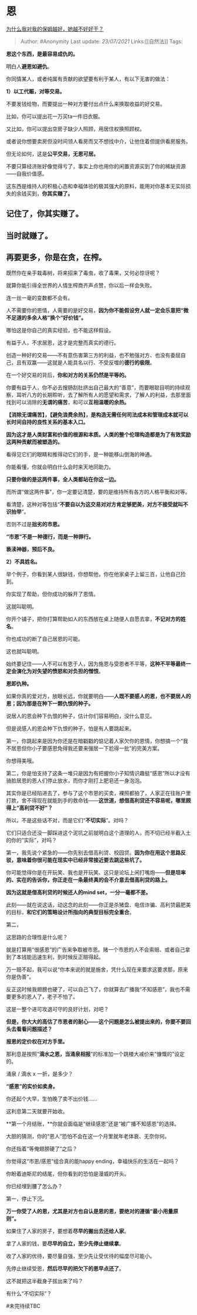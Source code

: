# 恩
[为什么我对我的保姆越好，她越不好好干？](https://www.zhihu.com/question/48604008/answer/1944320230)

> Author: #Anonymity
> Last update: *23/07/2021*
> Links:[[自然法]]
> Tags:

**恩这个东西，是最容易成仇的。**

明白人**避恩如避仇**。

你同情某人，或者纯属有贡献的欲望要有利于某人，有以下无害的做法：

**1）以工代赈，对等交易。**

不要发钱给物，而要提出一种对方要付出点什么来换取收益的好交易。

比如，你可以提出花一万买ta一件旧衣服。

又比如，你可以提出空房子缺少人照顾，用居住权换照顾权。

或者说你想要卖房但没时间领人看房而又不想找中介，让他住着但提供看房服务。

但无论如何，这是**公平交易，无恩可居。**

不要只算经济账好像觉得亏了，事实上你也用你的闲置资源买到了你的稀缺资源——自我价值感。

这东西是维持人的积极心态和幸福体验的极其强大的原料，能用对你基本无实际损失的余钱买到，**你其实赚了。**

## 记住了，你其实赚了。

## 当时就赚了。

## 再要更多，你是在贪，在榨。

既然你在亲手栽毒树，将来招来了毒虫，收了毒果，又何必惊讶呢？

就算你能引得全世界的人情生榨商齐声点赞，你以后一样会失败。

连一丝一毫的变数都不会有。

人不需要你的恩情，人需要的是好交易，**因为你不能假设穷人就一定会乐意把“微不足道的多余人格”换个“好价钱”。**

哪怕这是你自己的真实经验，也不能这样假设。

有益于人，不求居恩，这才是完整而真实的德行。

创造一种好的交易——不有意伤害第三方的利益，也不勉强对方、也没有委屈自己，且有双赢——这就是人能具名以行、不受反噬的**德行的极限**。

在一个好交易的背后，**你和对方的关系仍然是平等的。**

你要有益于人，你不必去搜肠刮肚挤出自己最大的“善意”，而要眼聪目明的持续观察，耳听八方的长期聆听，去了解所有人的愿望和需求，了解人的利益，去那里面找到可以消除的**无谓的痛苦**，和可以**互相温暖的余热。**

**【消除无谓痛苦】，【避免浪费余热】，是构造无需任何司法成本和管理成本就可以长时间自持的良性关系的基本入口。**

**因为这才是人类财富和价值的根源和本质。人类的整个伦理构造都是为了有效奖励这两种贡献而被塑造的。**

看得见它们的眼睛和推得动它们的手，是一种能移山倒海的神通。

你能看懂，你就会明白什么会时来天地同助力。

**只要你做的是这两件事，全人类都站在你这一边。**

而所谓“做这两件事”，你一定要记清楚，要的是维持所有各方的人格平衡和对等。

看清楚，这种对等包括“**不要自以为这交易对对方肯定够肥美，对方不接受就叫不识抬举**”。

否则不过是**拙劣的市恩。**

**“市恩”不是一种德行，而是一种罪行。**

**亵渎神器，预后不良。**

**2）不具姓名。**

举个例子，你看到某人很缺钱，你想帮他，你在他家桌子上留三百，让他自己捡到。

你实现了帮助，但你成功的躲开了恩情。

这就叫聪明。

你开个铺子，把你打算帮助如人的东西放在桌上随便人自愿去拿，**不记对方的姓名**。

你也成功的断了自己居恩的可能。

这也就叫聪明。

始终要记住——人不可以有恩于人，因为施恩与受恩者不平等，**这种不平等最终一定会演化为对失望的愤怒和对负担的憎恨**。

**恩即仇种。**

如果你真的爱对方，放眼长远，你就要明白——**人既不要感人的恩，也不要居人的恩；因为那是在种下一颗仇恨的种子。**

说居人的恩会种下仇恨的种子，估计你们容易明白，没什么意见。

但是说感人的恩会种下仇恨的种子，怕是有人要跳起来。

第一，你跳起来是因为你还是在暗戳戳的惦记着人家欠你的恩情，你想搞一个“我不居恩但你小子要感恩免得我还要来强居一下尬得一批”的完美方案。

你想得美哦。

第二，你是怕支持了这条一堆只是因为有把握你小子知情识趣挺“感恩”所以才没有骑脸居恩的恩人们停止放水，而你才刚打上肥皂还一身泡泡。

其实你是已经陷进去了，参与了这个市恩的买卖，裸照都拍了，人家正在往账户里打款，舍不得现在就能到手的救命钱——**这世道，想借高利贷还不容易呢，哪里顾得上“高利贷不好”？**

所以，不是这些话不对，而是它们“**不切实际**”。对吗？

它们只适合还没一脚踩进这个泥坑之前就明白这个道理的人，而不切已经半截入土的你的“实际”，对吗？

第一，我先说个紧急的——你先别去借高利贷、校园贷。**因为你在用这个思路反驳，意味着你很可能在现实中已经非常接近要去跳这些坑了。**

你可能觉得你是在开玩笑、我也是开玩笑、这只是论坛上闲打嘴炮——**但是坦率的、实在的告诉你，你正走在一条最终真的会不介意去借高利贷的路上。**

**因为这就是借高利贷的时候还人的mind set，一分一毫都不差。**

此刻——就在说这话，动这念的此刻——你正是杀猪盘、电信诈骗、高利贷最肥美的目标，**和它们的策略设计所指向的典型目标完全重合**。

第二，

这思路的合理性是什么呢？

就是打算用“很感恩”的广告来争取被市恩。赌一个市恩的人不会索赔、或者自己拿到了本钱能迅速生利，到时候反正赔得起。

万一赔不起，我可以说“你本来说的就是施舍，凭什么现在来要求这要求那，原来你是伪善”。

反正这时候我翅膀也硬了，可以自己飞了，你就算去广播我“不知感恩”，我也不需要更多的恩人了，老子不怕了。

这是一整个进可攻退可守的良好计划，对吧？

**但是，你大大的高估了市恩者的耐心——这个问题是怎么被提出来的，你要不要回头去看看问题描述？**

**报恩的定价权在对方手里。**

那利息是按照“**滴水之恩，当涌泉相报**”的标准加一个跳楼大减价来“慷慨的”设定的。

涌泉 / 滴水 x 一折，是多少？

**“感恩”的实价如卖身。**

你还起个大早，生怕晚了卖不出价钱……

这利息第二天就要开始收。

**第一个月结账，**你就会面临是“继续感恩”还是“被广播不知感恩”的选择。

大胆的猜测，你的“恩人”恐怕不会在这一个月里就年老体衰、无奈你何。

你还指着“等俺翅膀硬了”之后？

你觉得这“市恩/感恩”组合真的能happy ending，幸福快乐的生活在一起吗？

你盼着迪斯尼的结尾，但你看到的恐怕是漫威的开头。

你已经埋到腰了怎么办？

第一，停止下沉。

**万一你受了人的恩，尤其是对方也自认是恩的恩，要绝对的遵循“最小用量原则”。**

如果住了人家的房子，要想着**尽早的搬出去还给人家**。

拿了人家的钱，要**尽早的自立，至少先停止继续拿**。

收了人家的优待，要尽量自强，至少先让受优待的幅度尽可能小。

先停止继续受恩，**然后尽早的把欠下的恩早点还了**。

这不就把这半截身子拔出来了吗？

有什么“不切实际”？

#未完待续TBC
